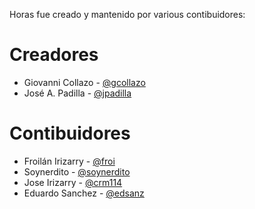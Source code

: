 Horas fue creado y mantenido por various contibuidores:

# Creadores

* Giovanni Collazo - [@gcollazo](https://github.com/gcollazo)
* José A. Padilla - [@jpadilla](https://github.com/jpadilla)

# Contibuidores

* Froilán Irizarry - [@froi](https://github.com/froi)
* Soynerdito - [@soynerdito](soynerdito)
* Jose Irizarry - [@crm114](https://github.com/crm114)
* Eduardo Sanchez - [@edsanz](https://github.com/edsanz)